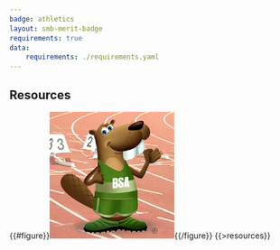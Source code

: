 ```yaml
---
badge: athletics
layout: smb-merit-badge
requirements: true
data:
    requirements: ./requirements.yaml
---
```


## Resources

{{#figure}}<img src="athletics-bucky.jpg" class="W(100%)" />{{/figure}}
{{>resources}}

